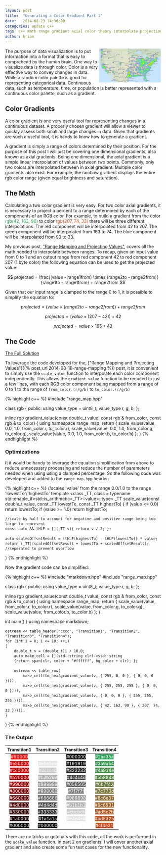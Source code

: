 ```yaml
---
layout: post
title:  "Generating a Color Gradient Part 1"
date:   2014-08-23 14:36:00
categories: update c++
tags: c++ math range gradient axial color theory interpolate projection 
author: brian
---
```


[<img src="/assets/heat_map_example.png" alt="heat map" width="200" style="float:right;">](http://onemilliontweetmap.com/)
The purpose of data visualization is to put information into a format that is easy to comprehend by the human brain. One way to visualize data is through color. Color is a very effective way to convey changes in data. While a random color palette is good for representing categorical data. Continuous data, such as temperature, time, or population is better represented with a continuous color palette, such as a gradient.

## Color Gradients

A color gradient is one very useful tool for representing changes in a continuous dataset. A properly chosen gradient will allow a viewer to quickly assess both small and large changes in data. Given that gradients are such a useful tool, it is handy to know how to generate a gradient.

A gradient is simply a range of colors determined by their position. For the purpose of this post I will just be covering one dimensional gradients, also known as axial gradients. Being one dimensional, the axial gradient is a simple linear interpolation of values between two points. Commonly, only two colors are interpolated between in axial gradient. Multiple color gradients also exist. For example, the rainbow gradient displays the entire rgb color range (given equal brightness and saturation).

## The Math

Calculating a two color gradient is very easy. For two color axial gradients, it is necessary to project a percent to a range determined by each of the components of an RGB color. For example, to build a gradient from the color <span style="color:#2aa35a;">rgb(42, 163, 90)</span> to color <span style="color:#cf4a21;">rgb(207, 74, 33)</span> there will be three different interpolations. The red component will be interpolated from 42 to 207. The green component will be interpolated from 163 to 74. The blue component will be interpolated from 90 to 33.

My previous post, ["Range Mapping and Projecting Values"](/update/c++/2014/08/18/range-mapping/), covers all the math needed to interpolate between ranges. To recap, given an input value from 0 to 1 and an output range from red component 42 to red component 207 (1 byte color) the following equation can be used to get the projected value:

$$ projected = \frac{(value - range1from) \times (range2to - range2from)}{range1to - range1from} + range2from $$

Given that our input range is clamped to the range 0 to 1, it is possible to simplify the equation to:

$$ projected = (value \times (range2to - range2from)) + range2from $$

$$ projected = (value \times (207 - 42)) + 42 $$

$$ projected = value \times 165 + 42 $$

## The Code

[The Full Solution](https://github.com/brianrackle/brainstem_breakfast/blob/master/BrainstemBreakfast/BrainstemBreakfast/gradient.hpp)

To leverage the code developed for the, ["Range Mapping and Projecting Values"]({% post_url 2014-08-18-range-mapping %}) post, it is convenient to simply use the `scale_value` function to interpolate each color component independently. This allows the `gradient_value` function to be reduced to just a few lines, with each RGB color component being mapped from a range of 0 to 1 to the range of `from_color.(r/g/b)` to `to_color.(r/g/b)`

{% highlight c++ %}
#include "range_map.hpp"

class rgb
{
public:
	using value_type = uint8_t;
	value_type r, g, b;
};

inline rgb gradient_value(const double_t value, const rgb & from_color, const rgb & to_color)
{
	using namespace range_map;
	return {
		scale_value(value, 0.0, 1.0, from_color.r, to_color.r),
		scale_value(value, 0.0, 1.0, from_color.g, to_color.g),
		scale_value(value, 0.0, 1.0, from_color.b, to_color.b) };
}
{% endhighlight %}

### Optimizations

It it would be handy to leverage the equation simplification from above to reduce unnecessary processing and reduce the number of parameters needed when using using a clamped percentage. So the following code was developed and added to the `range_map.hpp` header:

{% highlight c++ %}
//scales 'value' from the range 0.0/1.0 to the range 'lowestTo'/'highestTo'
template <class _TT,
class = typename std::enable_if<std::is_arithmetic<_TT>::value>::type>
	_TT scale_value(const double_t value, const _TT lowestTo, const _TT highestTo)
{
	if (value <= 0.0)
		return lowestTo;
	if (value >= 1.0)
		return highestTo;

	//scale by half to account for negative and positive range being too large to represent
	const auto && tHLF = [](_TT v){ return v / 2; };

	auto scaledOffsetResult = (tHLF(highestTo) - tHLF(lowestTo)) * value;
	return (_TT)(scaledOffsetResult + lowestTo + scaledOffsetResult); //seperated to prevent overflow
}
{% endhighlight %}	

Now the gradient code can be simplified:

{% highlight c++ %}
#include "markdown.hpp"
#include "range_map.hpp"

class rgb
{
public:
	using value_type = uint8_t;
	value_type r, g, b;
};

inline rgb gradient_value(const double_t value, const rgb & from_color, const rgb & to_color)
{
	using namespace range_map;
	return {
		scale_value(value, from_color.r, to_color.r),
		scale_value(value, from_color.g, to_color.g),
		scale_value(value, from_color.b, to_color.b) };
}

int main()
{
	using namespace markdown;

	ostream << table_header("cccc", "Transition1", "Transition2", "Transition3", "Transition4");
	for (int i = 0; i <= 10; ++i)
	{
		double_t v = (double_t)i / 10.0;
		auto make_cell = [](std::string clr)->std::string
		{return span(clr, color + "#ffffff", bg_color + clr); };

		ostream << table_row(
			make_cell(to_hex(gradient_value(v, { 255, 0, 0 }, { 0, 0, 0 }))),
			make_cell(to_hex(gradient_value(v, { 255, 255, 255 }, { 0, 0, 0 }))),
			make_cell(to_hex(gradient_value(v, { 0, 0, 0 }, { 255, 255, 255 }))),
			make_cell(to_hex(gradient_value(v, { 42, 163, 90 }, { 207, 74, 33 }))));
	}
}
{% endhighlight %}

### The Output

| Transition1 | Transition2 | Transition3 | Transition4 |
|:---:|:---:|:---:|:---: |
| <span style="color:#ffffff;background-color:#ff0000;">#ff0000</span>  | <span style="color:#ffffff;background-color:#ffffff;">#ffffff</span>  | <span style="color:#ffffff;background-color:#000000;">#000000</span>  | <span style="color:#ffffff;background-color:#2aa35a;">#2aa35a</span> |
| <span style="color:#ffffff;background-color:#e50000;">#e50000</span>  | <span style="color:#ffffff;background-color:#e5e5e5;">#e5e5e5</span>  | <span style="color:#ffffff;background-color:#191919;">#191919</span>  | <span style="color:#ffffff;background-color:#3a9a54;">#3a9a54</span> |
| <span style="color:#ffffff;background-color:#cc0000;">#cc0000</span>  | <span style="color:#ffffff;background-color:#cccccc;">#cccccc</span>  | <span style="color:#ffffff;background-color:#323232;">#323232</span>  | <span style="color:#ffffff;background-color:#4a914e;">#4a914e</span> |
| <span style="color:#ffffff;background-color:#b20000;">#b20000</span>  | <span style="color:#ffffff;background-color:#b2b2b2;">#b2b2b2</span>  | <span style="color:#ffffff;background-color:#4c4c4c;">#4c4c4c</span>  | <span style="color:#ffffff;background-color:#5b8848;">#5b8848</span> |
| <span style="color:#ffffff;background-color:#990000;">#990000</span>  | <span style="color:#ffffff;background-color:#999999;">#999999</span>  | <span style="color:#ffffff;background-color:#656565;">#656565</span>  | <span style="color:#ffffff;background-color:#6b7f42;">#6b7f42</span> |
| <span style="color:#ffffff;background-color:#800000;">#800000</span>  | <span style="color:#ffffff;background-color:#808080;">#808080</span>  | <span style="color:#ffffff;background-color:#7f7f7f;">#7f7f7f</span>  | <span style="color:#ffffff;background-color:#7c773d;">#7c773d</span> |
| <span style="color:#ffffff;background-color:#660000;">#660000</span>  | <span style="color:#ffffff;background-color:#666666;">#666666</span>  | <span style="color:#ffffff;background-color:#989898;">#989898</span>  | <span style="color:#ffffff;background-color:#8c6e37;">#8c6e37</span> |
| <span style="color:#ffffff;background-color:#4d0000;">#4d0000</span>  | <span style="color:#ffffff;background-color:#4d4d4d;">#4d4d4d</span>  | <span style="color:#ffffff;background-color:#b1b1b1;">#b1b1b1</span>  | <span style="color:#ffffff;background-color:#9c6531;">#9c6531</span> |
| <span style="color:#ffffff;background-color:#330000;">#330000</span>  | <span style="color:#ffffff;background-color:#333333;">#333333</span>  | <span style="color:#ffffff;background-color:#cbcbcb;">#cbcbcb</span>  | <span style="color:#ffffff;background-color:#ad5c2b;">#ad5c2b</span> |
| <span style="color:#ffffff;background-color:#1a0000;">#1a0000</span>  | <span style="color:#ffffff;background-color:#1a1a1a;">#1a1a1a</span>  | <span style="color:#ffffff;background-color:#e4e4e4;">#e4e4e4</span>  | <span style="color:#ffffff;background-color:#bd5325;">#bd5325</span> |
| <span style="color:#ffffff;background-color:#000000;">#000000</span>  | <span style="color:#ffffff;background-color:#000000;">#000000</span>  | <span style="color:#ffffff;background-color:#ffffff;">#ffffff</span>  | <span style="color:#ffffff;background-color:#cf4a21;">#cf4a21</span> |

There are no tricks or gotcha's with this code, all the work is performed in the `scale_value` function. In part 2 on gradients, I will cover another axial gradient and also create some fun test cases for the new functionality.